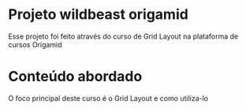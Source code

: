 # Projeto wildbeast origamid
Esse projeto foi feito através do curso de Grid Layout na plataforma de cursos Origamid

# Conteúdo abordado
O foco principal deste curso é o Grid Layout e como utiliza-lo